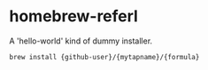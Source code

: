 # homebrew-referl
A 'hello-world' kind of dummy installer.

```
brew install {github-user}/{mytapname}/{formula}
```
